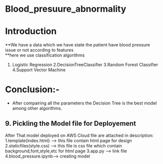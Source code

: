# Blood_presuure_abnormality

# Introduction
**We have a data which we have state the patient have blood pressure issue or not according to features <br>
**here we use classification algorithms <br>
1. Logistic Regression
2.DecisionTreeClassifier
3.Random Forest Classifier
4.Support Vector Machine

# **Conclusion:-**

*    After compairing all the parameters the Decision Tree is the best model among other algorithms.
## 9. Pickling the Model file for Deployement
After That model deployed on AWS Cloud
file are attached in description:
1.template(index.html) --> this file contain html page for design
2.staticfiles(style.css) --> this file is css file which contain background,font,style,etc for html page
3.app.py --> link file
4.blood_pressure.ipynb--> creating model
